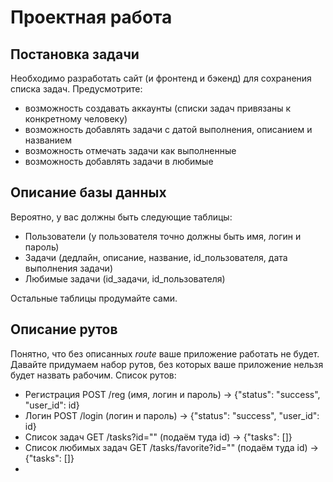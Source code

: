 # Проектная работа

## Постановка задачи

Необходимо разработать сайт (и фронтенд и бэкенд) для сохранения списка задач.
Предусмотрите:

* возможность создавать аккаунты (списки задач привязаны к конкретному человеку)
* возможность добавлять задачи с датой выполнения, описанием и названием
* возможность отмечать задачи как выполненные
* возможность добавлять задачи в любимые

## Описание базы данных

Вероятно, у вас должны быть следующие таблицы:

* Пользователи (у пользователя точно должны быть имя, логин и пароль)
* Задачи (дедлайн, описание, название, id_пользователя, дата выполнения задачи)
* Любимые задачи (id_задачи, id_пользователя)

Остальные таблицы продумайте сами.

## Описание рутов

Понятно, что без описанных _route_ ваше приложение работать не будет.
Давайте придумаем набор рутов, без которых ваше приложение нельзя будет назвать рабочим.
Список рутов:

* Регистрация POST /reg (имя, логин и пароль) -> {"status": "success", "user_id": id}
* Логин POST /login (логин и пароль) -> {"status": "success", "user_id": id}
* Список задач GET /tasks?id="" (подаём туда id) -> {"tasks": []}
* Список любимых задач GET /tasks/favorite?id="" (подаём туда id) -> {"tasks": []}
*
